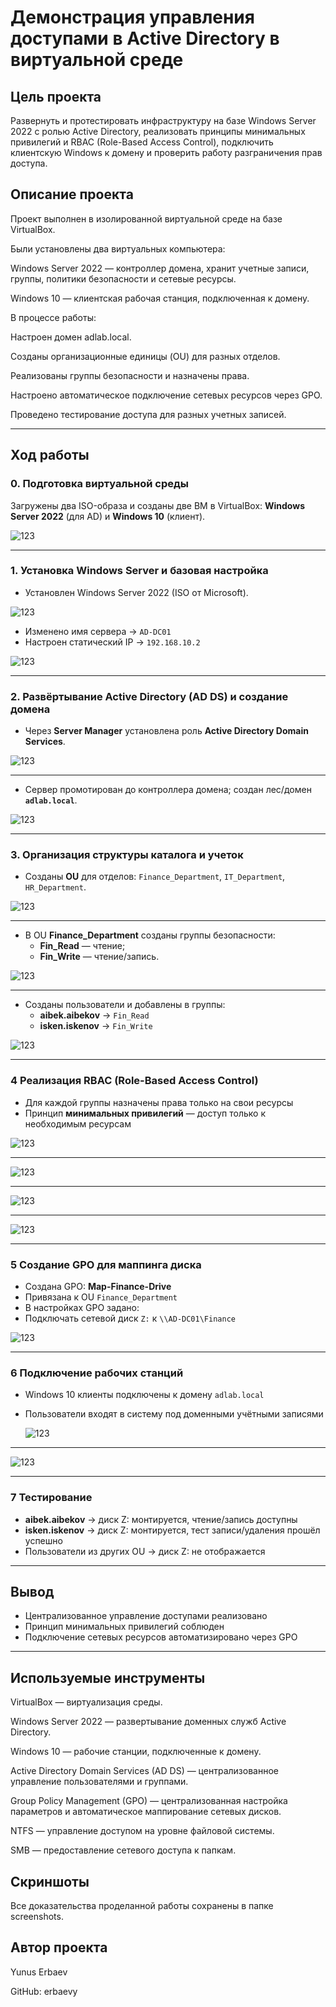 # Демонстрация управления доступами в Active Directory в виртуальной среде

## Цель проекта
Развернуть и протестировать инфраструктуру на базе Windows Server 2022 с ролью Active Directory, реализовать принципы минимальных привилегий и RBAC (Role-Based Access Control), подключить клиентскую Windows к домену и проверить работу разграничения прав доступа.

## Описание проекта
Проект выполнен в изолированной виртуальной среде на базе VirtualBox.

Были установлены два виртуальных компьютера:

Windows Server 2022 — контроллер домена, хранит учетные записи, группы, политики безопасности и сетевые ресурсы.

Windows 10 — клиентская рабочая станция, подключенная к домену.

В процессе работы:

Настроен домен adlab.local.

Созданы организационные единицы (OU) для разных отделов.

Реализованы группы безопасности и назначены права.

Настроено автоматическое подключение сетевых ресурсов через GPO.

Проведено тестирование доступа для разных учетных записей.

---

## Ход работы

### 0. Подготовка виртуальной среды

Загружены два ISO-образа и созданы две ВМ в VirtualBox: **Windows Server 2022** (для AD) и **Windows 10** (клиент).  

![123](https://github.com/erbaevy/YunusSecurityLab/blob/main/active-directory/screenshots/0-vb-server-client.png)

---

### 1. Установка Windows Server и базовая настройка
* Установлен Windows Server 2022 (ISO от Microsoft).  

![123](https://github.com/erbaevy/YunusSecurityLab/blob/main/active-directory/screenshots/1-iso-install.png)

- Изменено имя сервера → `AD-DC01`
- Настроен статический IP → `192.168.10.2`

![123](https://github.com/erbaevy/YunusSecurityLab/blob/main/active-directory/screenshots/2-ip-settings.png)

---

### 2. Развёртывание Active Directory (AD DS) и создание домена

* Через **Server Manager** установлена роль **Active Directory Domain Services**.  

![123](https://github.com/erbaevy/YunusSecurityLab/blob/main/active-directory/screenshots/3-adds.png)

---

* Сервер промотирован до контроллера домена; создан лес/домен **`adlab.local`**.  

![123](https://github.com/erbaevy/YunusSecurityLab/blob/main/active-directory/screenshots/4-adlab.png)

---

### 3. Организация структуры каталога и учеток

* Созданы **OU** для отделов: `Finance_Department`, `IT_Department`, `HR_Department`.  

![123](https://github.com/erbaevy/YunusSecurityLab/blob/main/active-directory/screenshots/5-create-ou.png)

---

* В OU **Finance_Department** созданы группы безопасности:  
  - **Fin_Read** — чтение;  
  - **Fin_Write** — чтение/запись.

![123](https://github.com/erbaevy/YunusSecurityLab/blob/main/active-directory/screenshots/6-create-group-ou.png)

---

* Созданы пользователи и добавлены в группы:  
  - **aibek.aibekov** → `Fin_Read`  
  - **isken.iskenov** → `Fin_Write`

 ![123](https://github.com/erbaevy/YunusSecurityLab/blob/main/active-directory/screenshots/7-create-users-in-group.png)

---

### 4 Реализация RBAC (Role-Based Access Control)
- Для каждой группы назначены права только на свои ресурсы
- Принцип **минимальных привилегий** — доступ только к необходимым ресурсам

![123](https://github.com/erbaevy/YunusSecurityLab/blob/main/active-directory/screenshots/8-permission-folder-dep-fn.png)

---

![123](https://github.com/erbaevy/YunusSecurityLab/blob/main/active-directory/screenshots/10-security-finwrite.png)

---

![123](https://github.com/erbaevy/YunusSecurityLab/blob/main/active-directory/screenshots/11-aibekov-permission.png)

---

![123](https://github.com/erbaevy/YunusSecurityLab/blob/main/active-directory/screenshots/12-permission.png)

---

### 5 Создание GPO для маппинга диска
- Создана GPO: **Map-Finance-Drive**
- Привязана к OU `Finance_Department`
- В настройках GPO задано:
- Подключать сетевой диск `Z:` к `\\AD-DC01\Finance`

![123](https://github.com/erbaevy/YunusSecurityLab/blob/main/active-directory/screenshots/9-security-finread.png)

---

### 6 Подключение рабочих станций
- Windows 10 клиенты подключены к домену `adlab.local`
- Пользователи входят в систему под доменными учётными записями

  ![123](https://github.com/erbaevy/YunusSecurityLab/blob/main/active-directory/screenshots/13-command-isken.png)
  
---

  ![123](https://github.com/erbaevy/YunusSecurityLab/blob/main/active-directory/screenshots/14-test-iskenov.png)


---

### 7 Тестирование
- **aibek.aibekov** → диск Z: монтируется, чтение/запись доступны
- **isken.iskenov** → диск Z: монтируется, тест записи/удаления прошёл успешно
- Пользователи из других OU → диск Z: не отображается

---

## Вывод
- Централизованное управление доступами реализовано
- Принцип минимальных привилегий соблюден
- Подключение сетевых ресурсов автоматизировано через GPO

---

## Используемые инструменты

VirtualBox — виртуализация среды.

Windows Server 2022 — развертывание доменных служб Active Directory.

Windows 10 — рабочие станции, подключенные к домену.

Active Directory Domain Services (AD DS) — централизованное управление пользователями и группами.

Group Policy Management (GPO) — централизованная настройка параметров и автоматическое маппирование сетевых дисков.

NTFS — управление доступом на уровне файловой системы.

SMB — предоставление сетевого доступа к папкам. 


## Скриншоты
Все доказательства проделанной работы сохранены в папке screenshots.

## Автор проекта
Yunus Erbaev

GitHub: erbaevy
